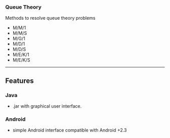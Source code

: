 ### Queue Theory

Methods to resolve queue theory problems

* M/M/1   
* M/M/S   
* M/G/1
* M/D/1 
* M/D/S
* M/E/K/1
* M/E/K/S
 
------

## Features

### Java
* .jar with graphical user interface.

### Android
* simple Android interface compatible with Android +2.3
